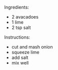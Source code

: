 Ingredients:
- 2 avacadoes
- 1 lime
- 2 tsp salt

Instructions:
- cut and mash onion
- squeeze lime
- add salt
- mix well
